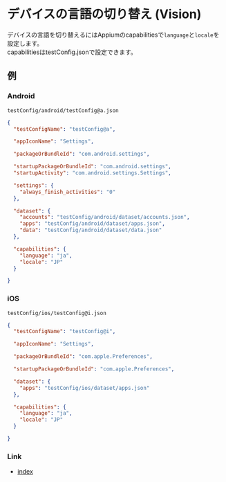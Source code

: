 # デバイスの言語の切り替え (Vision)

デバイスの言語を切り替えるにはAppiumのcapabilitiesで`language`と`locale`を設定します。<br>
capabilitiesはtestConfig.jsonで設定できます。

## 例

### Android

`testConfig/android/testConfig@a.json`

```json
{
  "testConfigName": "testConfig@a",

  "appIconName": "Settings",

  "packageOrBundleId": "com.android.settings",

  "startupPackageOrBundleId": "com.android.settings",
  "startupActivity": "com.android.settings.Settings",

  "settings": {
    "always_finish_activities": "0"
  },

  "dataset": {
    "accounts": "testConfig/android/dataset/accounts.json",
    "apps": "testConfig/android/dataset/apps.json",
    "data": "testConfig/android/dataset/data.json"
  },

  "capabilities": {
    "language": "ja",
    "locale": "JP"
  }

}
```

### iOS

`testConfig/ios/testConfig@i.json`

```json
{
  "testConfigName": "testConfig@i",

  "appIconName": "Settings",

  "packageOrBundleId": "com.apple.Preferences",

  "startupPackageOrBundleId": "com.apple.Preferences",

  "dataset": {
    "apps": "testConfig/ios/dataset/apps.json"
  },

  "capabilities": {
    "language": "ja",
    "locale": "JP"
  }

}
```

### Link

- [index](../../../index_ja.md)
